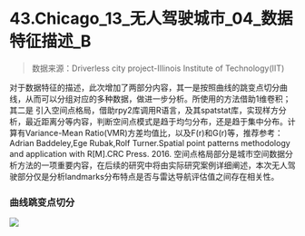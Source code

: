 # 43.Chicago_13_无人驾驶城市_04_数据特征描述_B
> 数据来源：Driverless city project-Illinois Institute of Technology(IIT)

对于数据特征的描述，此次增加了两部分内容，其一是按照曲线的跳变点切分曲线，从而可以分组对应的多种数据，做进一步分析。所使用的方法借助1维卷积；其二是
引入空间点格局，借助rpy2库调用R语言，及其spatstat库，实现样方分析，最近距离分等内容，判断空间点模式是趋于均匀分布，还是趋于集中分布。计算有Variance-Mean Ratio(VMR)方差均值比，以及F(r)和G(r)等，推荐参考：Adrian Baddeley,Ege Rubak,Rolf Turner.Spatial point patterns methodology and application with R[M].CRC Press. 2016. 空间点格局部分是城市空间数据分析方法的一项重要内容，在后续的研究中将由实际研究案例详细阐述，本次无人驾驶部分仅是分析landmarks分布特点是否与雷达导航评估值之间存在相关性。

### 曲线跳变点切分
![](https://github.com/richieBao/python-urbanPlanning/blob/master/images/43_01.jpg)
